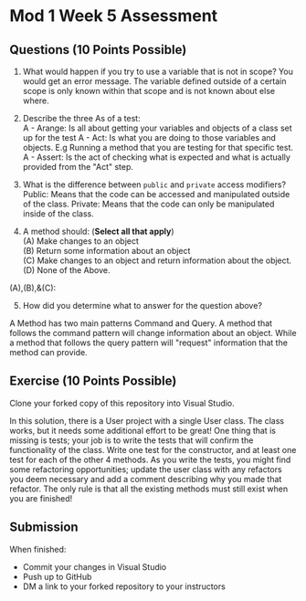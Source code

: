 # Mod 1 Week 5 Assessment

## Questions (10 Points Possible)
1. What would happen if you try to use a variable that is not in scope?
  You would get an error message. The variable defined outside of a certain scope is only known within that scope and is not known about else where.
2. Describe the three As of a test:  
A -   Arange: Is all about getting your variables and objects of a class set up for the test
A -   Act: Is what you are doing to those variables and objects. E.g Running a method that you are testing for that specific test.
A -   Assert: Is the act of checking what is expected and what is actually provided from the "Act" step.

3. What is the difference between `public` and `private` access modifiers?
Public: Means that the code can be accessed and manipulated outside of the class.
Private: Means that the code can only be manipulated inside of the class.

4. A method should:  (**Select all that apply**) <br/>
(A) Make changes to an object  
(B) Return some information about an object  
(C) Make changes to an object and return information about the object.  
(D) None of the Above. 

(A),(B),&(C): 


5. How did you determine what to answer for the question above?

A Method has two main patterns Command and Query. A method that follows the command pattern will change information about an object. While a method that follows the query pattern will "request" information that the method can provide.


## Exercise (10 Points Possible)

Clone your forked copy of this repository into Visual Studio.  

In this solution, there is a User project with a single User class.  The class works, but it needs some additional effort to be great! One thing that is missing is tests; your job is to write the tests that will confirm the functionality of the class. Write one test for the constructor, and at least one test for each of the other 4 methods. As you write the tests, you might find some refactoring opportunities; update the user class with any refactors you deem necessary and add a comment describing why you made that refactor.  The only rule is that all the existing methods must still exist when you are finished!


## Submission

When finished:
* Commit your changes in Visual Studio
* Push up to GitHub
* DM a link to your forked repository to your instructors
